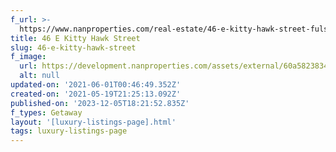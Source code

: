 ```yaml
---
f_url: >-
  https://www.nanproperties.com/real-estate/46-e-kitty-hawk-street-fulshear-tx-77406/39490062/104308457
title: 46 E Kitty Hawk Street
slug: 46-e-kitty-hawk-street
f_image:
  url: https://development.nanproperties.com/assets/external/60a58238342f6c23decf33a3_img-1.jpeg
  alt: null
updated-on: '2021-06-01T00:46:49.352Z'
created-on: '2021-05-19T21:25:13.092Z'
published-on: '2023-12-05T18:21:52.835Z'
f_types: Getaway
layout: '[luxury-listings-page].html'
tags: luxury-listings-page
---
```




